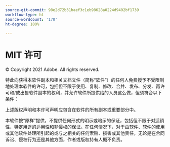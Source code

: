 ```yaml
---
source-git-commit: 98e2d72b31baef3c1eb98628a0224d9402bf1739
workflow-type: ht
source-wordcount: '170'
ht-degree: 100%

---
```

# MIT 许可

© Copyright 2021 Adobe. All rights reserved.

特此向获得本软件副本和相关文档文件（简称“软件”）的任何人免费授予不受限制地处理本软件的许可，包括但不限于使用、复制、修改、合并、发布、分发、再许可和/或出售软件副本的权利，并允许软件所提供给的人员这么做，但须符合以下条件：

上述版权声明和本许可声明应包含在软件的所有副本或重要部分中。

本软件按“原样”提供，不提供任何形式的明示或暗示的保证，包括但不限于对适销性、特定用途的适用性和非侵权的保证。在任何情况下，对于由软件、软件的使用或其他软件处理所引起的或与之相关的任何索赔、损害或其他责任，无论是在合同诉讼、侵权行为还是其他方面，作者或版权持有人概不负责。
